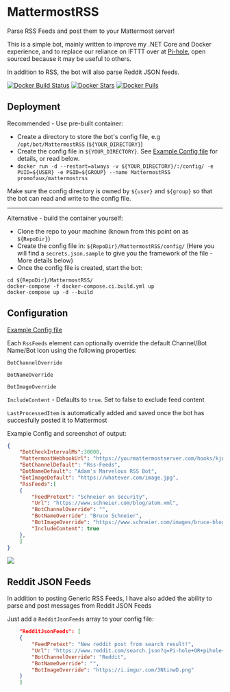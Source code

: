 # MattermostRSS
Parse RSS Feeds and post them to your Mattermost server!

This is a simple bot, mainly written to improve my .NET Core and Docker experience, and to replace our reliance on IFTTT over at [Pi-hole](https://github.com/pi-hole/), open sourced because it may be useful to others.

In addition to RSS, the bot will also parse Reddit JSON feeds. 

[![Docker Build Status](https://img.shields.io/docker/build/promofaux/mattermostrss.svg)](https://hub.docker.com/r/promofaux/mattermostrss/builds/) [![Docker Stars](https://img.shields.io/docker/stars/promofaux/mattermostrss.svg)](https://hub.docker.com/r/promofaux/mattermostrss/) [![Docker Pulls](https://img.shields.io/docker/pulls/promofaux/mattermostrss.svg)](https://hub.docker.com/r/promofaux/mattermostrss/) 

## Deployment
Recommended - Use pre-built container:
- Create a directory to store the bot's config file, e.g `/opt/bot/MattermostRSS` (`${YOUR_DIRECTORY}`)
- Create the config file in `${YOUR_DIRECTORY}`. See [Example Config file](https://github.com/PromoFaux/MattermostRSS/blob/master/config/secrets.json.sample) for details, or read below.
- `docker run -d --restart=always -v ${YOUR_DIRECTORY}/:/config/ -e PUID=${USER} -e PGID=${GROUP} --name MattermostRSS promofaux/mattermostrss`

Make sure the config directory is owned by `${user}` and `${group}` so that the bot can read and write to the config file.

----

Alternative - build the container yourself:
- Clone the repo to your machine (known from this point on as `${RepoDir}`)
- Create the config file in: `${RepoDir}/MattermostRSS/config/` (Here you will find a `secrets.json.sample` to give you the framework of the file - More details below)
- Once the config file is created, start the bot:
```
cd ${RepoDir}/MattermostRSS/
docker-compose -f docker-compose.ci.build.yml up
docker-compose up -d --build
```

## Configuration

[Example Config file](https://github.com/PromoFaux/MattermostRSS/blob/master/MattermostRSS/config/secrets.json.sample)

Each `RssFeeds` element can optionally override the default Channel/Bot Name/Bot Icon using the following properties:

`BotChannelOverride`

`BotNameOverride`

`BotImageOverride`

`IncludeContent` - Defaults to `true`. Set to false to exclude feed content

`LastProcessedItem` is automatically added and saved once the bot has succesfully posted it to Mattermost


Example Config and screenshot of output:

```JSON
{
    "BotCheckIntervalMs":30000,
    "MattermostWebhookUrl": "https://yourmattermostserver.com/hooks/kjnk4j3wnfkse",
    "BotChannelDefault": "Rss-Feeds",
    "BotNameDefault": "Adam's Marvelous RSS Bot",
    "BotImageDefault": "https://whatever.com/image.jpg",
    "RssFeeds":[  
    {
        "FeedPretext": "Schneier on Security",
        "Url": "https://www.schneier.com/blog/atom.xml",
        "BotChannelOverride": "",
        "BotNameOverride": "Bruce Schneier",
        "BotImageOverride": "https://www.schneier.com/images/bruce-blog3.jpg",
        "IncludeContent": true
    },
    ]
}
```

![](https://i.imgur.com/nW6fRsY.png)

## Reddit JSON Feeds

In addition to posting Generic RSS Feeds, I have also added the ability to parse and post messages from Reddit JSON Feeds

Just add a `RedditJsonFeeds` array to your config file:
```JSON
    "RedditJsonFeeds": [
    {
        "FeedPretext": "New reddit post from search result!",
        "Url": "https://www.reddit.com/search.json?q=Pi-hole+OR+pihole+NOT+subreddit%3Apihole",
        "BotChannelOverride": "Reddit",
        "BotNameOverride": "",
        "BotImageOverride": "https://i.imgur.com/3NtinwD.png"
    }
    ]
```
